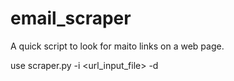 # email_scraper

A quick script to look for maito links on a web page.

use scraper.py -i <url_input_file> -d <domain>

